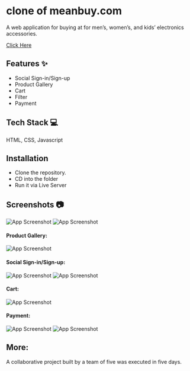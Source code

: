 # clone of meanbuy.com


A web application for buying at for men’s, women’s, and kids’ electronics accessories.


[Click Here](https://meanbuy20-hgjfxf-hgfxc876-ugfxc89n-h7.netlify.app/)
## Features ✨

- Social Sign-in/Sign-up
- Product Gallery
- Cart
- Filter
- Payment
## Tech Stack 💻

HTML, CSS, Javascript


## Installation

- Clone the repository.
- CD into the folder
- Run it via Live Server 

## Screenshots 📷

![App Screenshot](https://i.imgur.com/XKcMfWT.png)
![App Screenshot](https://i.imgur.com/383NZf8.png)

#### Product Gallery:
![App Screenshot](https://i.imgur.com/4zhVT1C.png)

#### Social Sign-in/Sign-up:
![App Screenshot](https://i.imgur.com/6i7Qtch.png)
![App Screenshot](https://i.imgur.com/Tc8s12J.png)

#### Cart:
![App Screenshot](https://i.imgur.com/v8M4mSg.png)

#### Payment:
![App Screenshot](https://i.imgur.com/75WpIDi.png)
![App Screenshot](https://i.imgur.com/yW6EtPi.png)
## More:

A collaborative project built by a team of five was executed in five days.

